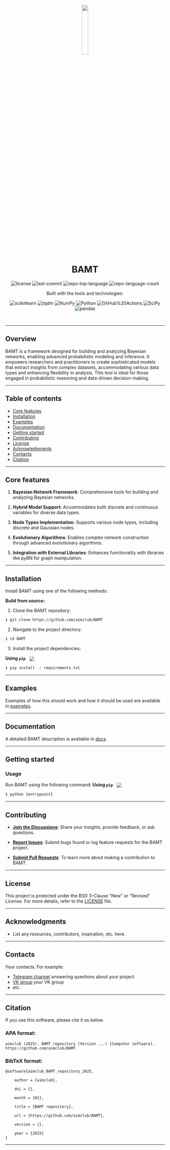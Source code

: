 <p align="center">
    <img src="https://raw.githubusercontent.com/aimclub/open-source-ops/7de1e1321389ec177f236d0a5f41f876811a912a/badges/ITMO_badge.svg" align="center" width="20%">
</p>
<p align="center"><h1 align="center">BAMT</h1></p>
<p align="center">
	<img src="https://img.shields.io/github/license/aimclub/BAMT?style=BadgeStyleOptions.DEFAULT&logo=opensourceinitiative&logoColor=white&color=blue" alt="license">
	<img src="https://img.shields.io/github/last-commit/aimclub/BAMT?style=BadgeStyleOptions.DEFAULT&logo=git&logoColor=white&color=blue" alt="last-commit">
	<img src="https://img.shields.io/github/languages/top/aimclub/BAMT?style=BadgeStyleOptions.DEFAULT&color=blue" alt="repo-top-language">
	<img src="https://img.shields.io/github/languages/count/aimclub/BAMT?style=BadgeStyleOptions.DEFAULT&color=blue" alt="repo-language-count">
</p>
<p align="center">Built with the tools and technologies:</p>
<p align="center">
	<img src="https://img.shields.io/badge/scikitlearn-F7931E.svg?style=BadgeStyleOptions.DEFAULT&logo=scikit-learn&logoColor=white"alt="scikitlearn">
	<img src="https://img.shields.io/badge/tqdm-FFC107.svg?style=BadgeStyleOptions.DEFAULT&logo=tqdm&logoColor=black"alt="tqdm">
	<img src="https://img.shields.io/badge/NumPy-013243.svg?style=BadgeStyleOptions.DEFAULT&logo=NumPy&logoColor=white"alt="NumPy">
	<img src="https://img.shields.io/badge/Python-3776AB.svg?style=BadgeStyleOptions.DEFAULT&logo=Python&logoColor=white"alt="Python">
	<img src="https://img.shields.io/badge/GitHub%20Actions-2088FF.svg?style=BadgeStyleOptions.DEFAULT&logo=GitHub-Actions&logoColor=white"alt="GitHub%20Actions">
	<img src="https://img.shields.io/badge/SciPy-8CAAE6.svg?style=BadgeStyleOptions.DEFAULT&logo=SciPy&logoColor=white"alt="SciPy">
	<img src="https://img.shields.io/badge/pandas-150458.svg?style=BadgeStyleOptions.DEFAULT&logo=pandas&logoColor=white"alt="pandas">
</p>
<br>


---
## Overview

<overview>
BAMT is a framework designed for building and analyzing Bayesian networks, enabling advanced probabilistic modeling and inference. It empowers researchers and practitioners to create sophisticated models that extract insights from complex datasets, accommodating various data types and enhancing flexibility in analysis. This tool is ideal for those engaged in probabilistic reasoning and data-driven decision-making.
</overview>

---


## Table of contents

- [Core features](#core-features)
- [Installation](#installation)
- [Examples](#examples)
- [Documentation](#documentation)
- [Getting started](#getting-started)
- [Contributing](#contributing)
- [License](#license)
- [Acknowledgments](#acknowledgments)
- [Contacts](#contacts)
- [Citation](#citation)

---

## Core features

<corefeatures>

1. **Bayesian Network Framework**: Comprehensive tools for building and analyzing Bayesian networks.

2. **Hybrid Model Support**: Accommodates both discrete and continuous variables for diverse data types.

3. **Node Types Implementation**: Supports various node types, including discrete and Gaussian nodes.

4. **Evolutionary Algorithms**: Enables complex network construction through advanced evolutionary algorithms.

5. **Integration with External Libraries**: Enhances functionality with libraries like pyBN for graph manipulation.

</corefeatures>

---


## Installation

Install BAMT using one of the following methods:

**Build from source:**

1. Clone the BAMT repository:
```sh
❯ git clone https://github.com/aimclub/BAMT
```

2. Navigate to the project directory:
```sh
❯ cd BAMT
```

3. Install the project dependencies:


**Using `pip`** &nbsp;
[<img align="center" src="https://img.shields.io/badge/Pip-3776AB.svg?style={badge_style}&logo=pypi&logoColor=white" />](https://pypi.org/project/pip/)

```sh
❯ pip install -r requirements.txt
```



---


## Examples

Examples of how this should work and how it should be used are available in [examples](https://github.com/aimclub/BAMT/tree/master/docs\source\examples).

---


## Documentation

A detailed BAMT description is available in [docs](https://bamt.readthedocs.io).

---


## Getting started

### Usage

Run BAMT using the following command:
**Using `pip`** &nbsp;
[<img align="center" src="https://img.shields.io/badge/Pip-3776AB.svg?style={badge_style}&logo=pypi&logoColor=white" />](https://pypi.org/project/pip/)

```sh
❯ python {entrypoint}
```


---


## Contributing

- **[Join the Discussions](https://github.com/aimclub/BAMT/discussions )**: Share your insights, provide feedback, or ask questions.

- **[Report Issues](https://github.com/aimclub/BAMT/issues )**: Submit bugs found or log feature requests for the BAMT project.

- **[Submit Pull Requests](https://github.com/aimclub/BAMT/blob/master/docs/source/getting_started/contribution.rst )**: To learn more about making a contribution to BAMT.

---


## License

This project is protected under the BSD 3-Clause "New" or "Revised" License. For more details, refer to the [LICENSE](https://github.com/aimclub/BAMT/blob/master/LICENCE) file.

---


## Acknowledgments

- List any resources, contributors, inspiration, etc. here.

---



## Contacts

Your contacts. For example:

- [Telegram channel](https://t.me/) answering questions about your project
- [VK group](<https://vk.com/>) your VK group
- etc.

---


## Citation

If you use this software, please cite it as below.

### APA format:

    aimclub (2025). BAMT repository (Version ...) [Computer software]. https://github.com/aimclub/BAMT

### BibTeX format:

    @software{aimclub_BAMT_repository_2025,

        author = {aimclub},

        doi = {},

        month = {01},

        title = {BAMT repository},

        url = {https://github.com/aimclub/BAMT},

        version = {},

        year = {2025}
    }

---
